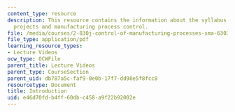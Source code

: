 ```yaml
---
content_type: resource
description: This resource contains the information about the syllabus details, team
  projects and manufacturing process control.
file: /media/courses/2-830j-control-of-manufacturing-processes-sma-6303-spring-2008/e46d70fdb4ff60dbc458a9f22b92002e_lecture1.pdf
file_type: application/pdf
learning_resource_types:
- Lecture Videos
ocw_type: OCWFile
parent_title: Lecture Videos
parent_type: CourseSection
parent_uid: db787a5c-faf9-0e0b-17f7-dd98e5f8fcc8
resourcetype: Document
title: Introduction
uid: e46d70fd-b4ff-60db-c458-a9f22b92002e
---
```

